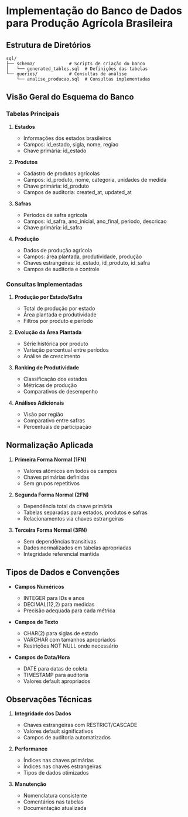 # Implementação do Banco de Dados para Produção Agrícola Brasileira

## Estrutura de Diretórios

```
sql/
├── schema/             # Scripts de criação do banco
│   └── generated_tables.sql  # Definições das tabelas
└── queries/            # Consultas de análise
    └── analise_producao.sql  # Consultas implementadas
```

## Visão Geral do Esquema do Banco

### Tabelas Principais

1. **Estados**
   - Informações dos estados brasileiros
   - Campos: id_estado, sigla, nome, regiao
   - Chave primária: id_estado

2. **Produtos**
   - Cadastro de produtos agrícolas
   - Campos: id_produto, nome, categoria, unidades de medida
   - Chave primária: id_produto
   - Campos de auditoria: created_at, updated_at

3. **Safras**
   - Períodos de safra agrícola
   - Campos: id_safra, ano_inicial, ano_final, periodo, descricao
   - Chave primária: id_safra

4. **Produção**
   - Dados de produção agrícola
   - Campos: área plantada, produtividade, produção
   - Chaves estrangeiras: id_estado, id_produto, id_safra
   - Campos de auditoria e controle

### Consultas Implementadas

1. **Produção por Estado/Safra**
   - Total de produção por estado
   - Área plantada e produtividade
   - Filtros por produto e período

2. **Evolução da Área Plantada**
   - Série histórica por produto
   - Variação percentual entre períodos
   - Análise de crescimento

3. **Ranking de Produtividade**
   - Classificação dos estados
   - Métricas de produção
   - Comparativos de desempenho

4. **Análises Adicionais**
   - Visão por região
   - Comparativo entre safras
   - Percentuais de participação

## Normalização Aplicada

1. **Primeira Forma Normal (1FN)**
   - Valores atômicos em todos os campos
   - Chaves primárias definidas
   - Sem grupos repetitivos

2. **Segunda Forma Normal (2FN)**
   - Dependência total da chave primária
   - Tabelas separadas para estados, produtos e safras
   - Relacionamentos via chaves estrangeiras

3. **Terceira Forma Normal (3FN)**
   - Sem dependências transitivas
   - Dados normalizados em tabelas apropriadas
   - Integridade referencial mantida

## Tipos de Dados e Convenções

- **Campos Numéricos**
  * INTEGER para IDs e anos
  * DECIMAL(12,2) para medidas
  * Precisão adequada para cada métrica

- **Campos de Texto**
  * CHAR(2) para siglas de estado
  * VARCHAR com tamanhos apropriados
  * Restrições NOT NULL onde necessário

- **Campos de Data/Hora**
  * DATE para datas de coleta
  * TIMESTAMP para auditoria
  * Valores default apropriados

## Observações Técnicas

1. **Integridade dos Dados**
   - Chaves estrangeiras com RESTRICT/CASCADE
   - Valores default significativos
   - Campos de auditoria automatizados

2. **Performance**
   - Índices nas chaves primárias
   - Índices nas chaves estrangeiras
   - Tipos de dados otimizados

3. **Manutenção**
   - Nomenclatura consistente
   - Comentários nas tabelas
   - Documentação atualizada
